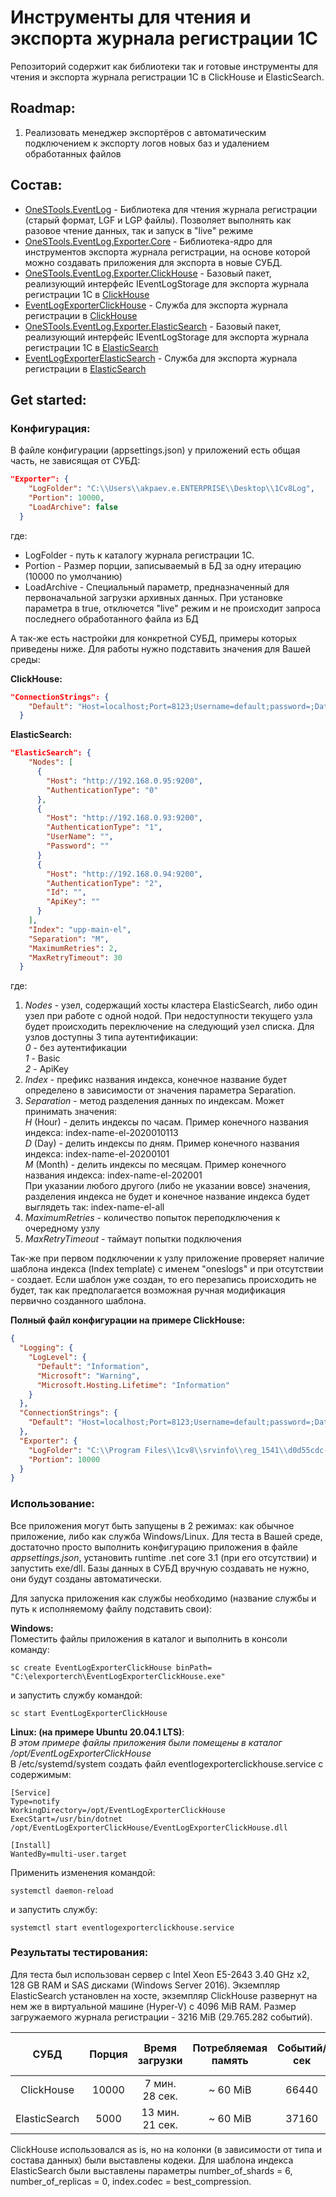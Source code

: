# Инструменты для чтения и экспорта журнала регистрации 1С
Репозиторий содержит как библиотеки так и готовые инструменты для чтения и экспорта журнала регистрации 1С в ClickHouse и ElasticSearch.

## Roadmap:
1. Реализовать менеджер экспортёров с автоматическим подключением к экспорту логов новых баз и удалением обработанных файлов

## Состав:
* [OneSTools.EventLog](https://github.com/akpaevj/OneSTools.EventLog/tree/master/OneSTools.EventLog) - Библиотека для чтения журнала регистрации (старый формат, LGF и LGP файлы). Позволяет выполнять как разовое чтение данных, так и запуск в "live" режиме</br>
* [OneSTools.EventLog.Exporter.Core](https://github.com/akpaevj/OneSTools.EventLog/tree/master/OneSTools.EventLog.Exporter.Core) - Библиотека-ядро для инструментов экспорта журнала регистрации, на основе которой можно создавать приложения для экспорта в новые СУБД.</br>
* [OneSTools.EventLog.Exporter.ClickHouse](https://github.com/akpaevj/OneSTools.EventLog/tree/master/OneSTools.EventLog.Exporter.ClickHouse) - Базовый пакет, реализующий интерфейс IEventLogStorage для экспорта журнала регистрации 1С в [ClickHouse](https://clickhouse.tech/)</br>
* [EventLogExporterClickHouse](https://github.com/akpaevj/OneSTools.EventLog/tree/master/EventLogExporterClickHouse) - Служба для экспорта журнала регистрации в [ClickHouse](https://clickhouse.tech/)</br>
* [OneSTools.EventLog.Exporter.ElasticSearch](https://github.com/akpaevj/OneSTools.EventLog/tree/master/OneSTools.EventLog.Exporter.ElasticSearch) - Базовый пакет, реализующий интерфейс IEventLogStorage для экспорта журнала регистрации 1С в [ElasticSearch](https://www.elastic.co/)</br>
* [EventLogExporterElasticSearch](https://github.com/akpaevj/OneSTools.EventLog/tree/master/EventLogExporterElasticSearch) - Служба для экспорта журнала регистрации в [ElasticSearch](https://www.elastic.co/)</br>

## Get started:

### Конфигурация:
В файле конфигурации (appsettings.json) у приложений есть общая часть, не зависящая от СУБД:
```json
"Exporter": {
    "LogFolder": "C:\\Users\\akpaev.e.ENTERPRISE\\Desktop\\1Cv8Log",
    "Portion": 10000,
    "LoadArchive": false
  }
```
где:</br>
* LogFolder - путь к каталогу журнала регистрации 1С.</br>
* Portion - Размер порции, записываемый в БД за одну итерацию (10000 по умолчанию)</br>
* LoadArchive - Специальный параметр, предназначенный для первоначальной загрузки архивных данных. При установке параметра в true, отключется "live" режим и не происходит запроса последнего обработанного файла из БД</br>

А так-же есть настройки для конкретной СУБД, примеры которых приведены ниже. Для работы нужно подставить значения для Вашей среды:</br>

**ClickHouse:**
```json
"ConnectionStrings": {
    "Default": "Host=localhost;Port=8123;Username=default;password=;Database=database_name;"
  }
```
**ElasticSearch:**
```json
"ElasticSearch": {
    "Nodes": [
      {
        "Host": "http://192.168.0.95:9200",
        "AuthenticationType": "0"
      },
      {
        "Host": "http://192.168.0.93:9200",
        "AuthenticationType": "1",
        "UserName": "",
        "Password": ""
      }
      {
        "Host": "http://192.168.0.94:9200",
        "AuthenticationType": "2",
        "Id": "",
        "ApiKey": ""
      }
    ],
    "Index": "upp-main-el",
    "Separation": "M",
    "MaximumRetries": 2,
    "MaxRetryTimeout": 30
  }
```
где:</br>
1. *Nodes* - узел, содержащий хосты кластера ElasticSearch, либо один узел при работе с одной нодой. При недоступности текущего узла будет происходить переключение на следующий узел списка. Для узлов доступны 3 типа аутентификации: </br>
*0* - без аутентификации</br>
*1* - Basic</br>
*2* - ApiKey</br>
2. *Index* - префикс названия индекса, конечное название будет определено в зависимости от значения параметра Separation.</br>
3. *Separation* - метод разделения данных по индексам. Может принимать значения:</br>
*H* (Hour) - делить индексы по часам. Пример конечного названия индекса: index-name-el-2020010113</br>
*D* (Day) - делить индексы по дням. Пример конечного названия индекса: index-name-el-20200101</br>
*M* (Month) - делить индексы по месяцам. Пример конечного названия индекса: index-name-el-202001</br>
При указании любого другого (либо не указании вовсе) значения, разделения индекса не будет и конечное название индекса будет выглядеть так: index-name-el-all</br>
4. *MaximumRetries* - количество попыток переподключения к очередному узлу
5. *MaxRetryTimeout* - таймаут попытки подключения

Так-же при первом подключении к узлу приложение проверяет наличие шаблона индекса (Index template) с именем "oneslogs" и при отсутствии - создает. Если шаблон уже создан, то его перезапись происходить не будет, так как предполагается возможная ручная модификация первично созданного шаблона.

**Полный файл конфигурации на примере ClickHouse:**
```json
{
  "Logging": {
    "LogLevel": {
      "Default": "Information",
      "Microsoft": "Warning",
      "Microsoft.Hosting.Lifetime": "Information"
    }
  },
  "ConnectionStrings": {
    "Default": "Host=localhost;Port=8123;Username=default;password=;Database=database_name;"
  },
  "Exporter": {
    "LogFolder": "C:\\Program Files\\1cv8\\srvinfo\\reg_1541\\d0d55cdc-d47d-431f-8612-210d67093d14\\1Cv8Log",
    "Portion": 10000
  }
}
```

### Использование:
Все приложения могут быть запущены в 2 режимах: как обычное приложение, либо как служба Windows/Linux. Для теста в Вашей среде, достаточно просто выполнить конфигурацию приложения в файле *appsettings.json*, установить runtime .net core 3.1 (при его отсутствии) и запустить exe/dll. Базы данных в СУБД вручную создавать не нужно, они будут созданы автоматически.

Для запуска приложения как службы необходимо (название службы и путь к исполняемому файлу подставить свои):</br>

**Windows:**</br>
Поместить файлы приложения в каталог и выполнить в консоли команду:
```
sc create EventLogExporterClickHouse binPath= "C:\elexporterch\EventLogExporterClickHouse.exe"
```
и запустить службу командой:
```
sc start EventLogExporterClickHouse
```
**Linux: (на примере Ubuntu 20.04.1 LTS)**:</br>
*В этом примере файлы приложения были помещены в каталог /opt/EventLogExporterClickHouse*</br>
В /etc/systemd/system создать файл eventlogexporterclickhouse.service с содержимым:
```
[Service]
Type=notify
WorkingDirectory=/opt/EventLogExporterClickHouse
ExecStart=/usr/bin/dotnet /opt/EventLogExporterClickHouse/EventLogExporterClickHouse.dll

[Install]
WantedBy=multi-user.target
```
Применить изменения командой:
``` 
systemctl daemon-reload
```
и запустить службу:
```
systemctl start eventlogexporterclickhouse.service
```

### Результаты тестирования:
Для теста был использован сервер с Intel Xeon E5-2643 3.40 GHz x2, 128 GB RAM и SAS дисками (Windows Server 2016). Экземпляр ElasticSearch установлен на хосте, экземпляр ClickHouse развернут на нем же в виртуальной машине (Hyper-V) с 4096 MiB RAM. Размер загружаемого журнала регистрации - 3216 MiB (29.765.282 событий).</br>

|СУБД         |Порция|Время загрузки  |Потребляемая память  |Событий/сек  |MiB/сек  |Итоговый размер таблицы|
|:-----------:|:----:|:--------------:|:-------------------:|:-----------:|:-------:|:---------------------:|
|ClickHouse   |10000 |7 мин. 28 сек.  | ~ 60 MiB            |66440        |7.18     |14.34 MiB              |
|ElasticSearch|5000  |13 мин. 21 сек. | ~ 60 MiB            |37160        |4.02     |2023.2 MiB             |

ClickHouse использовался as is, но на колонки (в зависимости от типа и состава данных) были выставлены кодеки. Для шаблона индекса ElasticSearch были выставлены параметры number_of_shards = 6, number_of_replicas = 0, index.codec = best_compression.
